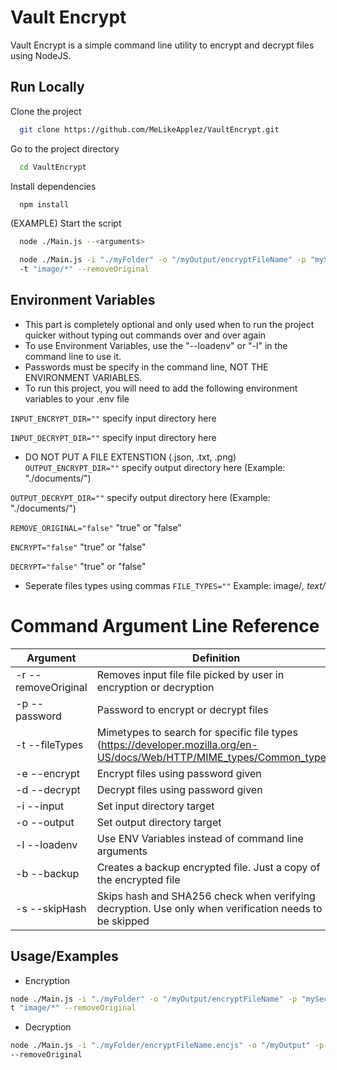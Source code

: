 # Vault Encrypt

Vault Encrypt is a simple command line utility to encrypt and decrypt files using NodeJS. 
## Run Locally

Clone the project

```bash
  git clone https://github.com/MeLikeApplez/VaultEncrypt.git
```

Go to the project directory

```bash
  cd VaultEncrypt
```

Install dependencies

```bash
  npm install
```

(EXAMPLE) Start the script

```bash
  node ./Main.js --<arguments>
```

```bash
  node ./Main.js -i "./myFolder" -o "/myOutput/encryptFileName" -p "mySecretPassword" --encrypt
  -t "image/*" --removeOriginal
```


## Environment Variables

- This part is completely optional and only used when to run the project quicker without typing out commands over and over again
- To use Environment Variables, use the "--loadenv" or "-l" in the command line to use it.
- Passwords must be specify in the command line, NOT THE ENVIRONMENT VARIABLES.
- To run this project, you will need to add the following environment variables to your .env file

`INPUT_ENCRYPT_DIR=""` specify input directory here

`INPUT_DECRYPT_DIR=""` specify input directory here

- DO NOT PUT A FILE EXTENSTION (.json, .txt, .png)
`OUTPUT_ENCRYPT_DIR=""` specify output directory here (Example: "./documents/<filename>")

`OUTPUT_DECRYPT_DIR=""` specify output directory here (Example: "./documents/<filename>")

`REMOVE_ORIGINAL="false"` "true" or "false"

`ENCRYPT="false"` "true" or "false"

`DECRYPT="false"` "true" or "false"

- Seperate files types using commas
`FILE_TYPES=""` Example: image/*, text/*
# Command Argument Line Reference

| Argument             | Definition                                                                |
| ----------------- | ------------------------------------------------------------------ |
| -r --removeOriginal | Removes input file file picked by user in encryption or decryption |
| -p --password | Password to encrypt or decrypt files |
| -t --fileTypes | Mimetypes to search for specific file types (https://developer.mozilla.org/en-US/docs/Web/HTTP/MIME_types/Common_types) |
| -e --encrypt | Encrypt files using password given |
| -d --decrypt | Decrypt files using password given |
| -i --input | Set input directory target |
| -o --output | Set output directory target |
| -l --loadenv | Use ENV Variables instead of command line arguments |
| -b --backup | Creates a backup encrypted file. Just a copy of the encrypted file |
| -s --skipHash | Skips hash and SHA256 check when verifying decryption. Use only when verification needs to be skipped |


## Usage/Examples
- Encryption
```bash
node ./Main.js -i "./myFolder" -o "/myOutput/encryptFileName" -p "mySecretPassword" --encrypt
t "image/*" --removeOriginal
```
- Decryption
```bash
node ./Main.js -i "./myFolder/encryptFileName.encjs" -o "/myOutput" -p "mySecretPassword" --decrypt
--removeOriginal
```